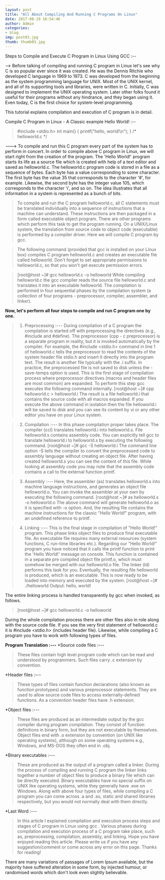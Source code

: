 ```yaml
---
layout: post
title: "All About Compiling And Running C Programs On Linux"
date: 2017-08-19 16:54:46
author: Admin
categories:
- blog
img: post03.jpg
thumb: thumb03.jpg
---
```


Steps to Compile and Execute C Program in Linux Using GCC :--


--> Before talking of compiling and running C program in Linux let's see why C is so popular ever since it was created. He was the Dennis Ritchie who developed C language in 1969 to 1973. C was developed from the beginning as the system programming language for UNIX. Most of the UNIX kernel, and all of its supporting tools and libraries, were written in C. Initially, C was designed to implement the UNIX operating system. Later other folks found it useful for their programs without any hindrance, and they began using it. Even today, C is the first choice for system-level programming.

This tutorial explains compilation and execution of C program is in detail.<!--more-->

Compile C Program in Linux - A Classic example Hello World! :--


>#include <stdio.h>
int main()
{
printf("hello, world!\n");
}
/* helloworld.c */


---> To compile and run this C program every part of the system has to perform in concert. In order to compile above C program in Linux, we will start right from the creation of the program. The 'Hello World!' program starts its life as a source file which is created with help of a text editor and saved as helloworld.c. The helloworld.c program code is stored in a file as a sequence of bytes. Each byte has a value corresponding to some character. The first byte has the value 35 that corresponds to the character '#', for example. Likewise, the second byte has the integer value 105, which corresponds to the character 'i', and so on. The idea illustrates that all information in a system is represented as a bunch of bits.


> To compile and run the C program helloworld.c, all C statements must be translated individually into a sequence of instructions that a machine can understand. These instructions are then packaged in a form called executable object program. There are other programs which perform this task to get the program running. On a UNIX/Linux system, the translation from source code to object code (executable) is performed by a compiler driver. Here we will compile C program by gcc.


> The following command (provided that gcc is installed on your Linux box) compiles C program helloworld.c and creates an executable file called helloworld. Don't forget to set appropriate permissions to helloworld.c, so that you won't get execute permission errors.

>[root@host ~]# gcc helloworld.c -o helloworld
>While compiling helloworld.c the gcc compiler reads the source file helloworld.c and translates it into an executable helloworld. The compilation is performed in four sequential phases by the compilation system (a collection of four programs - preprocessor, compiler, assembler, and linker).

**Now, let's perform all four steps to compile and run C program one by one.**

>1. Preprocessing :---
During compilation of a C program the compilation is started off with preprocessing the directives (e.g., #include and #define). The preprocessor (cpp - c preprocessor) is a separate program in reality, but it is invoked automatically by the compiler. For example, the #include <stdio.h> command in line 1 of helloworld.c tells the preprocessor to read the contents of the system header file stdio.h and insert it directly into the program text. The result is another file typically with the .i suffix. In practice, the preprocessed file is not saved to disk unless the -save-temps option is used.
This is the first stage of compilation process where preprocessor directives (macros and header files are most common) are expanded. To perform this step gcc executes the following command internally.
[root@host ~]# cpp helloworld.c > helloworld.i
The result is a file helloworld.i that contains the source code with all macros expanded. If you execute the above command in isolation then the file helloworld.i will be saved to disk and you can see its content by vi or any other editor you have on your Linux system.

>2. Compilation :---
In this phase compilation proper takes place. The compiler (ccl) translates helloworld.i into helloworld.s. File helloworld.s contains assembly code. You can explicitly tell gcc to translate helloworld.i to helloworld.s by executing the following command.
>[root@host ~]# gcc -S helloworld.i
The command line option -S tells the compiler to convert the preprocessed code to assembly language without creating an object file. After having created helloworld.s you can see the content of this file. While looking at assembly code you may note that the assembly code contains a call to the external function printf.

>3. Assembly :---
Here, the assembler (as) translates helloworld.s into machine language instructions, and generates an object file helloworld.o. You can invoke the assembler at your own by executing the following command.
>[root@host ~]# as helloworld.s -o helloworld.o
The above command will generate helloworld.o as it is specified with -o option. And, the resulting file contains the machine instructions for the classic "Hello World!" program, with an undefined reference to printf.

>4. Linking :---
This is the final stage in compilation of "Hello World!" program. This phase links object files to produce final executable file. An executable file requires many external resources (system functions, C run-time libraries etc.). Regarding our "Hello World!" program you have noticed that it calls the printf function to print the 'Hello World!' message on console. This function is contained in a separate pre compiled object file printf.o, which must somehow be merged with our helloworld.o file. The linker (ld) performs this task for you. Eventually, the resulting file helloworld is produced, which is an executable. This is now ready to be loaded into memory and executed by the system.
>[root@host ~]# ./helloworld
Output:
hello, world!

The entire linking process is handled transparently by gcc when invoked, as follows.
>[root@host ~]# gcc helloworld.c -o helloworld

During the whole compilation process there are other files also in role along with the source code file. If you see the very first statement of helloworld.c it is #include <stdio.h> (includes header file). Likewise, while compiling a C program you have to work with following types of files.

**Program Translation :---**
*Source code files :---
> These files contain high level program code which can be read and understood by programmers. Such files carry .c extension by convention.

*Header files :---
> These types of files contain function declarations (also known as function prototypes) and various preprocessor statements. They are used to allow source code files to access externally-defined functions. As a convention header files have .h extension.

*Object files :---
> These files are produced as an intermediate output by the gcc compiler during program compilation. They consist of function definitions in binary form, but they are not executable by themselves. Object files end with .o extension by convention (on UNIX like operating systems), although on some operating systems e.g., Windows, and MS-DOS they often end in .obj.

*Binary executables :---
> These are produced as the output of a program called a linker. During the process of compiling and running C program the linker links together a number of object files to produce a binary file which can be directly executed. Binary executables have no special suffix on UNIX like operating systems, while they generally have .exe on Windows.
Along with above four types of files, while compiling a C program you can come across .a and .so, static and shared libraries respectively, but you would not normally deal with them directly.

*Last Word :---
>In this article I explained compilation and execution process steps and stages of C program in Linux using gcc . Various phases during compilation and execution process of a C program take place, such as, preprocessing, compilation, assembly, and linking. Hope you have enjoyed reading this article. Please write us if you have any suggestion/comment or come across any error on this page. Thanks for reading!

There are many variations of passages of Lorem Ipsum available, but the majority have suffered alteration in some form, by injected humour, or randomised words which don't look even slightly believable.

[hampden]: https://github.com/jekyll/jekyll
